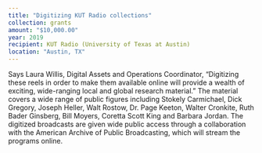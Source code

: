 ```yaml
---
title: "Digitizing KUT Radio collections"
collection: grants
amount: "$10,000.00"
year: 2019
recipient: KUT Radio (University of Texas at Austin)
location: "Austin, TX"
---
```


Says Laura Willis, Digital Assets and Operations Coordinator, “Digitizing these reels in order
to make them available online will provide a wealth of exciting, wide-ranging local and global
research material.” The material covers a wide range of public figures including Stokely
Carmichael, Dick Gregory, Joseph Heller, Walt Rostow, Dr. Page Keeton, Walter Cronkite,
Ruth Bader Ginsberg, Bill Moyers, Coretta Scott King and Barbara Jordan. The digitized
broadcasts are given wide public access through a collaboration with the American Archive of
Public Broadcasting, which will stream the programs online.